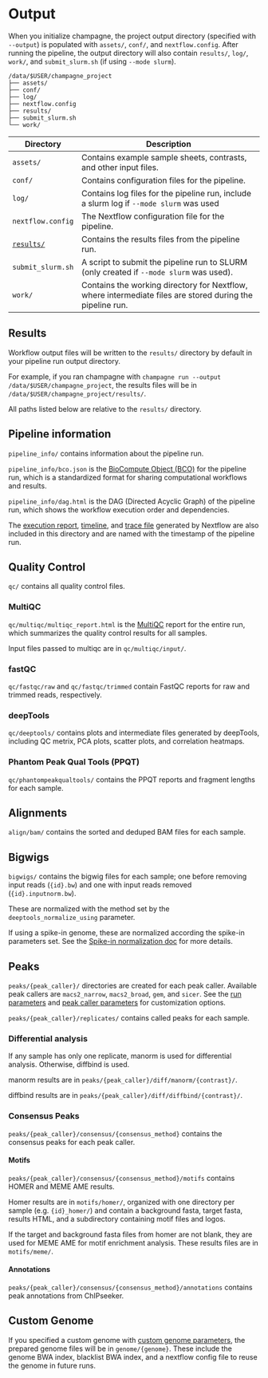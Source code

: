 # Output

When you initialize champagne, the project output directory (specified with
`--output`) is populated with `assets/`, `conf/`, and `nextflow.config`.
After running the pipeline, the output directory will also contain `results/`,
`log/`, `work/`, and `submit_slurm.sh` (if using `--mode slurm`).

```
/data/$USER/champagne_project
├── assets/
├── conf/
├── log/
├── nextflow.config
├── results/
├── submit_slurm.sh
└── work/
```

| Directory              | Description                                                                                               |
| ---------------------- | --------------------------------------------------------------------------------------------------------- |
| `assets/`              | Contains example sample sheets, contrasts, and other input files.                                         |
| `conf/`                | Contains configuration files for the pipeline.                                                            |
| `log/`                 | Contains log files for the pipeline run, include a slurm log if `--mode slurm` was used                   |
| `nextflow.config`      | The Nextflow configuration file for the pipeline.                                                         |
| [`results/`](#results) | Contains the results files from the pipeline run.                                                         |
| `submit_slurm.sh`      | A script to submit the pipeline run to SLURM (only created if `--mode slurm` was used).                   |
| `work/`                | Contains the working directory for Nextflow, where intermediate files are stored during the pipeline run. |

## Results

Workflow output files will be written to the `results/` directory by default in your pipeline run output directory.

For example, if you ran champagne with `champagne run --output /data/$USER/champagne_project`, the results files will be in `/data/$USER/champagne_project/results/`.

All paths listed below are relative to the `results/` directory.

## Pipeline information

`pipeline_info/` contains information about the pipeline run.

`pipeline_info/bco.json` is the [BioCompute Object (BCO)](https://biocomputeobject.org/) for the pipeline run,
which is a standardized format for sharing computational workflows and results.

`pipeline_info/dag.html` is the DAG (Directed Acyclic Graph) of the pipeline
run, which shows the workflow execution order and dependencies.

The [execution
report](https://www.nextflow.io/docs/latest/reports.html#execution-report),
[timeline](https://www.nextflow.io/docs/latest/reports.html#execution-timeline),
and [trace file](https://www.nextflow.io/docs/latest/reports.html#trace-file)
generated by Nextflow are also included in this directory and are named with the
timestamp of the pipeline run.

## Quality Control

`qc/` contains all quality control files.

### MultiQC

`qc/multiqc/multiqc_report.html` is the [MultiQC](https://seqera.io/multiqc/)
report for the entire run, which summarizes the quality control results for all
samples.

Input files passed to multiqc are in `qc/multiqc/input/`.

### fastQC

`qc/fastqc/raw` and `qc/fastqc/trimmed` contain FastQC reports for raw and
trimmed reads, respectively.

### deepTools

`qc/deeptools/` contains plots and intermediate files generated by deepTools,
including QC metrix, PCA plots, scatter plots, and correlation heatmaps.

### Phantom Peak Qual Tools (PPQT)

`qc/phantompeakqualtools/` contains the PPQT reports and fragment lengths for
each sample.

## Alignments

`align/bam/` contains the sorted and deduped BAM files for each sample.

## Bigwigs

`bigwigs/` contains the bigwig files for each sample; one before removing input
reads (`{id}.bw`) and one with input reads removed (`{id}.inputnorm.bw`).

These are normalized with the method set by the `deeptools_normalize_using` parameter.

If using a spike-in genome, these are normalized according the spike-in
parameters set. See the [Spike-in normalization doc](spike-in.md) for more
details.

## Peaks

`peaks/{peak_caller}/` directories are created for each peak caller. Available
peak callers are `macs2_narrow`, `macs2_broad`, `gem`, and `sicer`. See the [run
parameters](params.md#run-control) and [peak caller
parameters](params.md#peak-caller) for customization options.

`peaks/{peak_caller}/replicates/` contains called peaks for each sample.

### Differential analysis

If any sample has only one replicate, manorm is used for differential analysis.
Otherwise, diffbind is used.

manorm results are in `peaks/{peak_caller}/diff/manorm/{contrast}/`.

diffbind results are in `peaks/{peak_caller}/diff/diffbind/{contrast}/`.

### Consensus Peaks

`peaks/{peak_caller}/consensus/{consensus_method}` contains the consensus peaks for each peak caller.

#### Motifs

`peaks/{peak_caller}/consensus/{consensus_method}/motifs` contains HOMER and MEME AME results.

Homer results are in `motifs/homer/`, organized with one directory per sample
(e.g. `{id}_homer/`) and contain a background fasta, target fasta, results HTML,
and a subdirectory containing motif files and logos.

If the target and background fasta files from homer are not blank, they are used
for MEME AME for motif enrichment analysis. These results files are in
`motifs/meme/`.

#### Annotations

`peaks/{peak_caller}/consensus/{consensus_method}/annotations` contains peak annotations from ChIPseeker.

## Custom Genome

If you specified a custom genome with [custom genome
parameters](params.md#custom-genome-options), the prepared genome files
will be in `genome/{genome}`. These include the genome BWA index, blacklist BWA
index, and a nextflow config file to reuse the genome in future runs.
